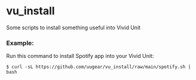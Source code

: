 # vu_install
Some scripts to install something useful into Vivid Unit

### Example:
Run this command to install Spotify app into your Vivid Unit:

`$ curl -sL https://github.com/uugear/vu_install/raw/main/spotify.sh | bash`
